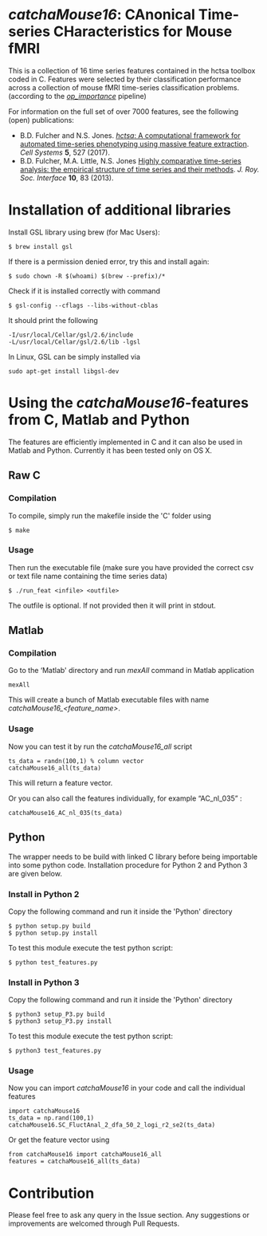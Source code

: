 # *catchaMouse16*: CAnonical Time-series CHaracteristics for Mouse fMRI

This is a collection of 16 time series features contained in the hctsa toolbox coded in C. Features were selected by their classification performance across a collection of mouse fMRI time-series classification problems. (according to the *[op_importance](https://github.com/imraniac/op_importance)* pipeline)

For information on the full set of over 7000 features, see the following (open) publications:

* B.D. Fulcher and N.S. Jones. [_hctsa_: A computational framework for automated time-series phenotyping using massive feature extraction](http://www.cell.com/cell-systems/fulltext/S2405-4712\(17\)30438-6). *Cell Systems* **5**, 527 (2017).
* B.D. Fulcher, M.A. Little, N.S. Jones [Highly comparative time-series analysis: the empirical structure of time series and their methods](http://rsif.royalsocietypublishing.org/content/10/83/20130048.full). *J. Roy. Soc. Interface* **10**, 83 (2013).



# Installation of additional libraries

Install GSL library using brew (for Mac Users):
```
$ brew install gsl
```
If there is a permission denied error, try this and install again:
```
$ sudo chown -R $(whoami) $(brew --prefix)/*
```
Check if it is installed correctly with command
```
$ gsl-config --cflags --libs-without-cblas
```
It should print the following
```
-I/usr/local/Cellar/gsl/2.6/include
-L/usr/local/Cellar/gsl/2.6/lib -lgsl
```

In Linux, GSL can be simply installed via
```
sudo apt-get install libgsl-dev
```

# Using the *catchaMouse16*-features from C, Matlab and Python

The features are efficiently implemented in C and it can also be used in Matlab and Python. Currently it has been tested only on OS X.

## Raw C

### Compilation

To compile, simply run the makefile inside the 'C' folder using
```
$ make
```

### Usage
Then run the executable file (make sure you have provided the correct csv or text file name containing the time series data)
```
$ ./run_feat <infile> <outfile>
```

The outfile is optional. If not provided then it will print in stdout.


## Matlab

### Compilation
Go to the ‘Matlab' directory and run _mexAll_ command in Matlab application
```
mexAll
```
This will create a bunch of Matlab executable files with name *catchaMouse16_<feature_name>*.

### Usage
Now you can test it by run the *catchaMouse16_all* script 
```
ts_data = randn(100,1) % column vector
catchaMouse16_all(ts_data)
```
This will return a feature vector.

Or you can also call the features individually, for example “AC_nl_035” :
```
catchaMouse16_AC_nl_035(ts_data)
```

## Python

The wrapper needs to be build with linked C library before being importable into some python code. Installation procedure for Python 2 and Python 3 are given below.

### Install in Python 2
Copy the following command and run it inside the 'Python' directory
```
$ python setup.py build
$ python setup.py install
```
To test this module execute the test python script:
```
$ python test_features.py
```
### Install in Python 3
Copy the following command and run it inside the 'Python' directory
```
$ python3 setup_P3.py build
$ python3 setup_P3.py install
```
To test this module execute the test python script:
```
$ python3 test_features.py
```

### Usage
Now you can import *catchaMouse16* in your code and call the individual features

```
import catchaMouse16
ts_data = np.rand(100,1)
catchaMouse16.SC_FluctAnal_2_dfa_50_2_logi_r2_se2(ts_data)
```

Or get the feature vector using
```
from catchaMouse16 import catchaMouse16_all
features = catchaMouse16_all(ts_data)
```

# Contribution

Please feel free to ask any query in the Issue section. Any suggestions or improvements are welcomed through Pull Requests.
